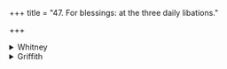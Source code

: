 +++
title = "47. For blessings: at the three daily libations."

+++

<details><summary>Whitney</summary>

### Comment
Found also in Pāipp. xix. and in TS. (iii. 1. 91-2), and KśS. Not used by Kāuś.; appears in Vāit. (21. 7) in the agniṣṭoma, with vi. 48 and ix. 1. 11-13, at the savanas.


### Translations
Translated: Ludwig, p. 429; Florenz, 308 or 60; Griffith, i. 270.
</details>

<details><summary>Griffith</summary>

To accompany the three daily libations
</details>
